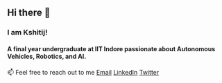 ## Hi there 👋
### I am Kshitij!
#### A final year undergraduate at IIT Indore passionate about Autonomous Vehicles, Robotics, and AI. 

📫 Feel free to reach out to me
[Email](mailto:me200003042@iiti.ac.in) [LinkedIn](https://www.linkedin.com/in/kshitij-bhat/) [Twitter](https://twitter.com/kshitij_m_bhat)

<!--
**KshitijBhat/KshitijBhat** is a ✨ _special_ ✨ repository because its `README.md` (this file) appears on your GitHub profile.

Here are some ideas to get you started:

- 🔭 I’m currently working on ...
- 🌱 I’m currently learning ...
- 👯 I’m looking to collaborate on ...
- 🤔 I’m looking for help with ...
- 💬 Ask me about ...
- 📫 How to reach me: ...
- 😄 Pronouns: ...
- ⚡ Fun fact: ...
-->
